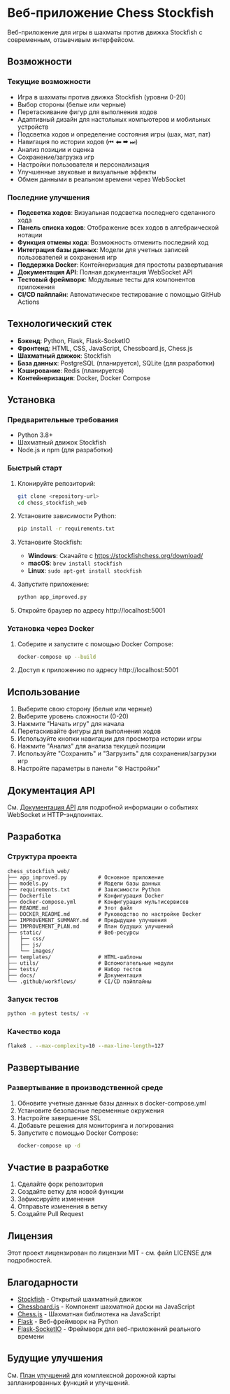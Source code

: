 # Веб-приложение Chess Stockfish

Веб-приложение для игры в шахматы против движка Stockfish с современным, отзывчивым интерфейсом.

## Возможности

### Текущие возможности
- Игра в шахматы против движка Stockfish (уровни 0-20)
- Выбор стороны (белые или черные)
- Перетаскивание фигур для выполнения ходов
- Адаптивный дизайн для настольных компьютеров и мобильных устройств
- Подсветка ходов и определение состояния игры (шах, мат, пат)
- Навигация по истории ходов (⏮ ⬅ ➡ ⏭)
- Анализ позиции и оценка
- Сохранение/загрузка игр
- Настройки пользователя и персонализация
- Улучшенные звуковые и визуальные эффекты
- Обмен данными в реальном времени через WebSocket

### Последние улучшения
- **Подсветка ходов**: Визуальная подсветка последнего сделанного хода
- **Панель списка ходов**: Отображение всех ходов в алгебраической нотации
- **Функция отмены хода**: Возможность отменить последний ход
- **Интеграция базы данных**: Модели для учетных записей пользователей и сохранения игр
- **Поддержка Docker**: Контейнеризация для простоты развертывания
- **Документация API**: Полная документация WebSocket API
- **Тестовый фреймворк**: Модульные тесты для компонентов приложения
- **CI/CD пайплайн**: Автоматическое тестирование с помощью GitHub Actions

## Технологический стек

- **Бэкенд**: Python, Flask, Flask-SocketIO
- **Фронтенд**: HTML, CSS, JavaScript, Chessboard.js, Chess.js
- **Шахматный движок**: Stockfish
- **База данных**: PostgreSQL (планируется), SQLite (для разработки)
- **Кэширование**: Redis (планируется)
- **Контейнеризация**: Docker, Docker Compose

## Установка

### Предварительные требования
- Python 3.8+
- Шахматный движок Stockfish
- Node.js и npm (для разработки)

### Быстрый старт
1. Клонируйте репозиторий:
   ```bash
   git clone <repository-url>
   cd chess_stockfish_web
   ```

2. Установите зависимости Python:
   ```bash
   pip install -r requirements.txt
   ```

3. Установите Stockfish:
   - **Windows**: Скачайте с https://stockfishchess.org/download/
   - **macOS**: `brew install stockfish`
   - **Linux**: `sudo apt-get install stockfish`

4. Запустите приложение:
   ```bash
   python app_improved.py
   ```

5. Откройте браузер по адресу http://localhost:5001

### Установка через Docker
1. Соберите и запустите с помощью Docker Compose:
   ```bash
   docker-compose up --build
   ```

2. Доступ к приложению по адресу http://localhost:5001

## Использование

1. Выберите свою сторону (белые или черные)
2. Выберите уровень сложности (0-20)
3. Нажмите "Начать игру" для начала
4. Перетаскивайте фигуры для выполнения ходов
5. Используйте кнопки навигации для просмотра истории игры
6. Нажмите "Анализ" для анализа текущей позиции
7. Используйте "Сохранить" и "Загрузить" для сохранения/загрузки игр
8. Настройте параметры в панели "⚙️ Настройки"

## Документация API

См. [Документация API](docs/api.md) для подробной информации о событиях WebSocket и HTTP-эндпоинтах.

## Разработка

### Структура проекта
```
chess_stockfish_web/
├── app_improved.py          # Основное приложение
├── models.py                # Модели базы данных
├── requirements.txt         # Зависимости Python
├── Dockerfile               # Конфигурация Docker
├── docker-compose.yml       # Конфигурация мультисервисов
├── README.md                # Этот файл
├── DOCKER_README.md         # Руководство по настройке Docker
├── IMPROVEMENT_SUMMARY.md   # Предыдущие улучшения
├── IMPROVEMENT_PLAN.md      # План будущих улучшений
├── static/                  # Веб-ресурсы
│   ├── css/
│   ├── js/
│   └── images/
├── templates/               # HTML-шаблоны
├── utils/                   # Вспомогательные модули
├── tests/                   # Набор тестов
├── docs/                    # Документация
└── .github/workflows/       # CI/CD пайплайны
```

### Запуск тестов
```bash
python -m pytest tests/ -v
```

### Качество кода
```bash
flake8 . --max-complexity=10 --max-line-length=127
```

## Развертывание

### Развертывание в производственной среде
1. Обновите учетные данные базы данных в docker-compose.yml
2. Установите безопасные переменные окружения
3. Настройте завершение SSL
4. Добавьте решения для мониторинга и логирования
5. Запустите с помощью Docker Compose:
   ```bash
   docker-compose up -d
   ```

## Участие в разработке

1. Сделайте форк репозитория
2. Создайте ветку для новой функции
3. Зафиксируйте изменения
4. Отправьте изменения в ветку
5. Создайте Pull Request

## Лицензия

Этот проект лицензирован по лицензии MIT - см. файл LICENSE для подробностей.

## Благодарности

- [Stockfish](https://stockfishchess.org/) - Открытый шахматный движок
- [Chessboard.js](https://chessboardjs.com/) - Компонент шахматной доски на JavaScript
- [Chess.js](https://github.com/jhlywa/chess.js) - Шахматная библиотека на JavaScript
- [Flask](https://flask.palletsprojects.com/) - Веб-фреймворк на Python
- [Flask-SocketIO](https://flask-socketio.readthedocs.io/) - Фреймворк для веб-приложений реального времени

## Будущие улучшения

См. [План улучшений](IMPROVEMENT_PLAN.md) для комплексной дорожной карты запланированных функций и улучшений.